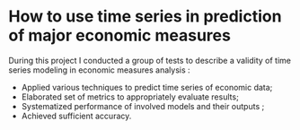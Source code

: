 # How to use time series in prediction of major economic measures
During this project I conducted a group of tests to describe a validity of time series modeling in economic measures analysis :
- Applied various techniques to predict time series of economic data;
- Elaborated set of metrics to appropriately evaluate results;
- Systematized performance of involved models and their outputs ;
- Achieved sufficient accuracy.
